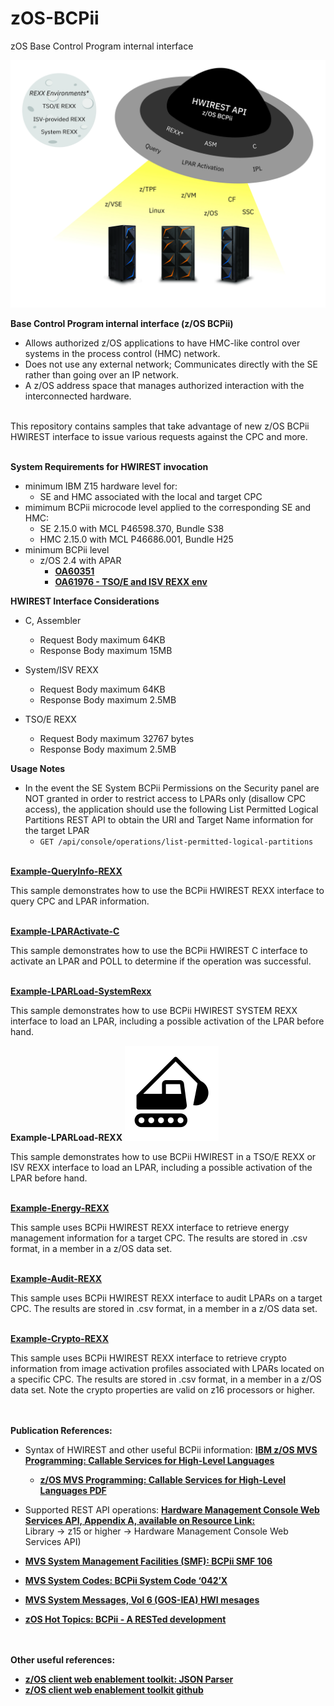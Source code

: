 # zOS-BCPii
zOS Base Control Program internal interface

![](images/BCPii.jpg)

**Base Control Program internal interface (z/OS BCPii)**
- Allows authorized z/OS applications to have HMC-like control over systems in the process control (HMC) network.
- Does not use any external network; Communicates directly with the SE rather than going over an IP network.
- A z/OS address space that manages authorized interaction with the interconnected hardware.<br/><br/>

This repository contains samples that take advantage of new z/OS BCPii HWIREST interface to issue various requests against the CPC and more.<br/><br/>

<b>System Requirements for HWIREST invocation</b>
- minimum IBM Z15 hardware level for:
  - SE and HMC associated with the local and target CPC
- mimimum BCPii microcode level applied to the corresponding SE and HMC:
  - SE 2.15.0 with MCL P46598.370, Bundle S38
  - HMC 2.15.0 with MCL P46686.001, Bundle H25
- minimum BCPii level
  - z/OS 2.4 with APAR
     - [**OA60351**](https://www.ibm.com/support/pages/apar/OA60351)
     - [**OA61976 - TSO/E and ISV REXX env**](https://www.ibm.com/support/pages/apar/OA61976)
     
<b>HWIREST Interface Considerations</b>
- C, Assembler
  - Request Body maximum 64KB
  - Response Body maximum 15MB

- System/ISV REXX
  - Request Body maximum 64KB
  - Response Body maximum 2.5MB

- TSO/E REXX
  - Request Body maximum 32767 bytes
  - Response Body maximum 2.5MB

<b>Usage Notes</b>
- In the event the SE System BCPii Permissions on the Security panel are NOT granted in order to restrict access to LPARs only (disallow CPC access), the application should use the following List Permitted Logical Partitions REST API to obtain the URI and Target Name information for the target LPAR
  - ```GET /api/console/operations/list-permitted-logical-partitions```

<br/>[**Example-QueryInfo-REXX**](https://github.com/IBM/zOS-BCPii/tree/master/Example-QueryInfo-REXX)

This sample demonstrates how to use the BCPii HWIREST REXX interface to query CPC and LPAR information.

<br/>[**Example-LPARActivate-C**](https://github.com/IBM/zOS-BCPii/tree/master/Example-LPARActivate-C)

This sample demonstrates how to use the BCPii HWIREST C interface to activate an LPAR and POLL to determine if the operation was successful.

<br/>[**Example-LPARLoad-SystemRexx**](https://github.com/IBM/zOS-BCPii/tree/master/Example-LPARLoad-SYSREXX)

This sample demonstrates how to use BCPii HWIREST SYSTEM REXX interface to load an LPAR, including a possible activation of the LPAR before hand.

**Example-LPARLoad-REXX**
![](images/construction.png)

This sample demonstrates how to use BCPii HWIREST in a TSO/E REXX or ISV REXX interface to load an LPAR, including a possible activation of the LPAR before hand.

<br/>[**Example-Energy-REXX**](https://github.com/IBM/zOS-BCPii/tree/master/Example-Energy-REXX)

This sample uses BCPii HWIREST REXX interface to retrieve energy management information for a target CPC. The results are stored in .csv format, in a member in a z/OS data set.

<br/>[**Example-Audit-REXX**](https://github.com/IBM/zOS-BCPii/tree/master/Example-Audit-REXX)

This sample uses BCPii HWIREST REXX interface to audit LPARs on a target CPC. The results are stored in .csv format, in a member in a z/OS data set.

<br/>[**Example-Crypto-REXX**](https://github.com/IBM/zOS-BCPii/tree/master/Example-Crypto-REXX)

This sample uses BCPii HWIREST REXX interface to retrieve crypto information from image activation profiles associated with LPARs located on a specific  CPC. The results are stored in .csv format, in a member in a z/OS data set. Note the crypto properties are valid on z16 processors or higher.


<br/><br/><b>Publication References:</b>
- Syntax of HWIREST and other useful BCPii information: [**IBM z/OS MVS Programming: Callable Services for High-Level Languages**](https://www.ibm.com/support/knowledgecenter/SSLTBW_2.5.0/com.ibm.zos.v2r5.ieac100/uhmis.htm)
    - [**z/OS MVS Programming: Callable Services for High-Level Languages PDF**](https://www-40.ibm.com/servers/resourcelink/svc00100.nsf/pages/zOSV2R5sa231377?OpenDocument)

- Supported REST API operations: [**Hardware Management Console Web Services API, Appendix A, available on Resource Link:**](http://www.ibm.com/servers/resourcelink) <br/> Library -> z15 or higher -> Hardware Management Console Web Services API)

- [**MVS System Management Facilities (SMF): BCPii SMF 106**](https://www.ibm.com/support/knowledgecenter/SSLTBW_2.5.0/com.ibm.zos.v2r5.ieag200/rec106.htm)
- [**MVS System Codes: BCPii System Code ‘042’X**](https://www.ibm.com/support/knowledgecenter/SSLTBW_2.5.0/com.ibm.zos.v2r5.ieah700/idg8313.htm)
- [**MVS System Messages, Vol 6 (GOS-IEA) HWI mesages**](https://www.ibm.com/docs/en/zos/2.5.0?topic=iea-hwi-messages)
- [**zOS Hot Topics: BCPii - A RESTed development**](https://zos-hot-topics.com/2022/rest-enabled-bcpii/)

<br/><br/><b>Other useful references:</b>
- [**z/OS client web enablement toolkit: JSON Parser**](https://www.ibm.com/support/knowledgecenter/SSLTBW_2.5.0/com.ibm.zos.v2r5.ieac100/ieac1-cwe-json.htm)
- [**z/OS client web enablement toolkit github**](https://github.com/IBM/zOS-Client-Web-Enablement-Toolkit)
